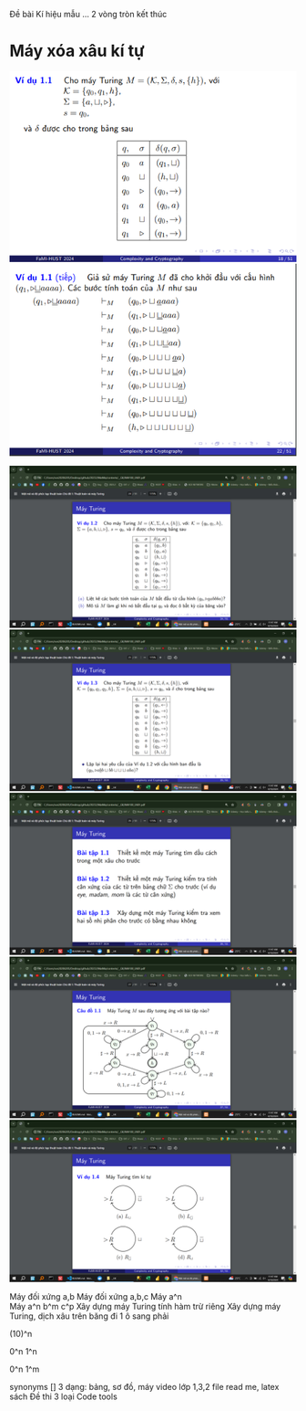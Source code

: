 Đề bài Kí hiệu mẫu ...
2 vòng tròn kết thúc

# Máy xóa xâu kí tự

![alt text](image.png)
![alt text](image-1.png)

<!-- # Máy xóa xâu kí tự -->

![alt text](image-2.png)
![alt text](image-3.png)
![alt text](image-4.png)
![alt text](image-5.png)
![alt text](image-6.png)

Máy đối xứng a,b
Máy đối xứng a,b,c
Máy a^n  
Máy a^n b^m c^p
Xây dựng máy Turing tính hàm trừ riêng
Xây dựng máy Turing, dịch xâu trên băng đi 1 ô sang phải

(10)^n

0^n 1^n

0^n 1^m


synonyms []
3 dạng: bảng, sơ đồ, máy
video lớp 1,3,2
file read me, latex
sách
Đề thi
3 loại
Code tools